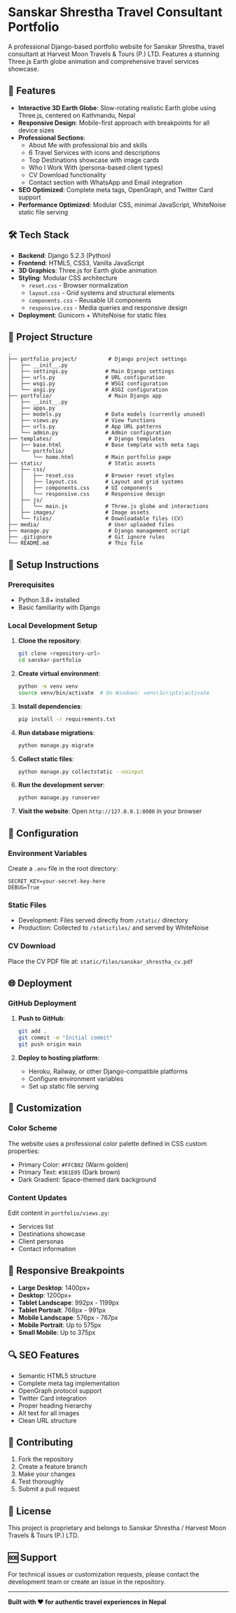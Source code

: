 # Sanskar Shrestha Travel Consultant Portfolio

A professional Django-based portfolio website for Sanskar Shrestha, travel consultant at Harvest Moon Travels & Tours (P.) LTD. Features a stunning Three.js Earth globe animation and comprehensive travel services showcase.

## 🌟 Features

- **Interactive 3D Earth Globe**: Slow-rotating realistic Earth globe using Three.js, centered on Kathmandu, Nepal
- **Responsive Design**: Mobile-first approach with breakpoints for all device sizes
- **Professional Sections**:
  - About Me with professional bio and skills
  - 6 Travel Services with icons and descriptions
  - Top Destinations showcase with image cards
  - Who I Work With (persona-based client types)
  - CV Download functionality
  - Contact section with WhatsApp and Email integration
- **SEO Optimized**: Complete meta tags, OpenGraph, and Twitter Card support
- **Performance Optimized**: Modular CSS, minimal JavaScript, WhiteNoise static file serving

## 🛠 Tech Stack

- **Backend**: Django 5.2.3 (Python)
- **Frontend**: HTML5, CSS3, Vanilla JavaScript
- **3D Graphics**: Three.js for Earth globe animation
- **Styling**: Modular CSS architecture
  - `reset.css` - Browser normalization
  - `layout.css` - Grid systems and structural elements
  - `components.css` - Reusable UI components
  - `responsive.css` - Media queries and responsive design
- **Deployment**: Gunicorn + WhiteNoise for static files

## 📁 Project Structure

```
.
├── portfolio_project/          # Django project settings
│   ├── __init__.py
│   ├── settings.py            # Main Django settings
│   ├── urls.py                # URL configuration
│   ├── wsgi.py                # WSGI configuration
│   └── asgi.py                # ASGI configuration
├── portfolio/                  # Main Django app
│   ├── __init__.py
│   ├── apps.py
│   ├── models.py              # Data models (currently unused)
│   ├── views.py               # View functions
│   ├── urls.py                # App URL patterns
│   └── admin.py               # Admin configuration
├── templates/                  # Django templates
│   ├── base.html              # Base template with meta tags
│   └── portfolio/
│       └── home.html          # Main portfolio page
├── static/                     # Static assets
│   ├── css/
│   │   ├── reset.css          # Browser reset styles
│   │   ├── layout.css         # Layout and grid systems
│   │   ├── components.css     # UI components
│   │   └── responsive.css     # Responsive design
│   ├── js/
│   │   └── main.js            # Three.js globe and interactions
│   ├── images/                # Image assets
│   └── files/                 # Downloadable files (CV)
├── media/                      # User uploaded files
├── manage.py                   # Django management script
├── .gitignore                  # Git ignore rules
└── README.md                   # This file
```

## 🚀 Setup Instructions

### Prerequisites

- Python 3.8+ installed
- Basic familiarity with Django

### Local Development Setup

1. **Clone the repository**:
   ```bash
   git clone <repository-url>
   cd sanskar-portfolio
   ```

2. **Create virtual environment**:
   ```bash
   python -m venv venv
   source venv/bin/activate  # On Windows: venv\Scripts\activate
   ```

3. **Install dependencies**:
   ```bash
   pip install -r requirements.txt
   ```

4. **Run database migrations**:
   ```bash
   python manage.py migrate
   ```

5. **Collect static files**:
   ```bash
   python manage.py collectstatic --noinput
   ```

6. **Run the development server**:
   ```bash
   python manage.py runserver
   ```

7. **Visit the website**:
   Open `http://127.0.0.1:8000` in your browser

## 🔧 Configuration

### Environment Variables

Create a `.env` file in the root directory:

```env
SECRET_KEY=your-secret-key-here
DEBUG=True
```

### Static Files

- Development: Files served directly from `/static/` directory
- Production: Collected to `/staticfiles/` and served by WhiteNoise

### CV Download

Place the CV PDF file at: `static/files/sanskar_shrestha_cv.pdf`

## 🌐 Deployment

### GitHub Deployment

1. **Push to GitHub**:
   ```bash
   git add .
   git commit -m "Initial commit"
   git push origin main
   ```

2. **Deploy to hosting platform**:
   - Heroku, Railway, or other Django-compatible platforms
   - Configure environment variables
   - Set up static file serving

## 🎨 Customization

### Color Scheme

The website uses a professional color palette defined in CSS custom properties:

- Primary Color: `#FFCB82` (Warm golden)
- Primary Text: `#381E05` (Dark brown)
- Dark Gradient: Space-themed dark background

### Content Updates

Edit content in `portfolio/views.py`:

- Services list
- Destinations showcase
- Client personas
- Contact information

## 📱 Responsive Breakpoints

- **Large Desktop**: 1400px+
- **Desktop**: 1200px+
- **Tablet Landscape**: 992px - 1199px
- **Tablet Portrait**: 768px - 991px
- **Mobile Landscape**: 576px - 767px
- **Mobile Portrait**: Up to 575px
- **Small Mobile**: Up to 375px

## 🔍 SEO Features

- Semantic HTML5 structure
- Complete meta tag implementation
- OpenGraph protocol support
- Twitter Card integration
- Proper heading hierarchy
- Alt text for all images
- Clean URL structure

## 🤝 Contributing

1. Fork the repository
2. Create a feature branch
3. Make your changes
4. Test thoroughly
5. Submit a pull request

## 📄 License

This project is proprietary and belongs to Sanskar Shrestha / Harvest Moon Travels & Tours (P.) LTD.

## 🆘 Support

For technical issues or customization requests, please contact the development team or create an issue in the repository.

---

**Built with ❤️ for authentic travel experiences in Nepal**
